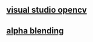 ## [visual studio opencv ](doc/opencv_visual_studio/opencv_in_vs)

## [alpha blending ](doc\change_pix\change_pix.md )